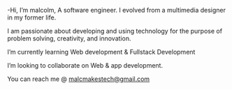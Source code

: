 -Hi, I’m malcolm, A software engineer. I evolved from a multimedia designer in my former life.
 
I am passionate about developing and using technology for the purpose of problem solving, creativity, and innovation.

I’m currently learning Web development & Fullstack Development 

I’m looking to collaborate on Web & app development.

You can reach me @ malcmakestech@gmail.com

<!---
malcmakes/malcmakes is a ✨ special ✨ repository because its `README.md` (this file) appears on your GitHub profile.
You can click the Preview link to take a look at your changes.
--->
